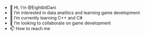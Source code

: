 - 👋 Hi, I’m @EightbitDani
- 👀 I’m interested in data analitics and learning game development
- 🌱 I’m currently learning C++ and C#
- 💞️ I’m looking to collaborate on game development 
- 📫 How to reach me 

<!---
EightbitDani/EightbitDani is a ✨ special ✨ repository because its `README.md` (this file) appears on your GitHub profile.
You can click the Preview link to take a look at your changes.
--->
